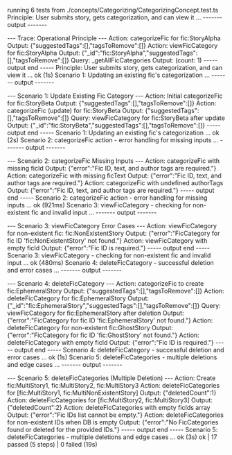 running 6 tests from ./concepts/Categorizing/CategorizingConcept.test.ts
Principle: User submits story, gets categorization, and can view it ...
------- output -------

--- Trace: Operational Principle ---
Action: categorizeFic for fic:StoryAlpha
Output: {"suggestedTags":[],"tagsToRemove":[]}
Action: viewFicCategory for fic:StoryAlpha
Output: {"_id":"fic:StoryAlpha","suggestedTags":[],"tagsToRemove":[]}
Query: _getAllFicCategories
Output: (count: 1)
----- output end -----
Principle: User submits story, gets categorization, and can view it ... ok (1s)
Scenario 1: Updating an existing fic's categorization ...
------- output -------

--- Scenario 1: Update Existing Fic Category ---
Action: Initial categorizeFic for fic:StoryBeta
Output: {"suggestedTags":[],"tagsToRemove":[]}
Action: categorizeFic (update) for fic:StoryBeta
Output: {"suggestedTags":[],"tagsToRemove":[]}
Query: viewFicCategory for fic:StoryBeta after update
Output: {"_id":"fic:StoryBeta","suggestedTags":[],"tagsToRemove":[]}
----- output end -----
Scenario 1: Updating an existing fic's categorization ... ok (2s)
Scenario 2: categorizeFic action - error handling for missing inputs ...
------- output -------

--- Scenario 2: categorizeFic Missing Inputs ---
Action: categorizeFic with missing ficId
Output: {"error":"Fic ID, text, and author tags are required."}
Action: categorizeFic with missing ficText
Output: {"error":"Fic ID, text, and author tags are required."}
Action: categorizeFic with undefined authorTags
Output: {"error":"Fic ID, text, and author tags are required."}
----- output end -----
Scenario 2: categorizeFic action - error handling for missing inputs ... ok (921ms)
Scenario 3: viewFicCategory - checking for non-existent fic and invalid input ...
------- output -------

--- Scenario 3: viewFicCategory Error Cases ---
Action: viewFicCategory for non-existent fic: fic:NonExistentStory
Output: {"error":"FicCategory for fic ID 'fic:NonExistentStory' not found."}
Action: viewFicCategory with empty ficId
Output: {"error":"Fic ID is required."}
----- output end -----
Scenario 3: viewFicCategory - checking for non-existent fic and invalid input ... ok (480ms)
Scenario 4: deleteFicCategory - successful deletion and error cases ...
------- output -------

--- Scenario 4: deleteFicCategory ---
Action: categorizeFic to create fic:EphemeralStory
Output: {"suggestedTags":[],"tagsToRemove":[]}
Action: deleteFicCategory for fic:EphemeralStory
Output: {"_id":"fic:EphemeralStory","suggestedTags":[],"tagsToRemove":[]}
Query: viewFicCategory for fic:EphemeralStory after deletion
Output: {"error":"FicCategory for fic ID 'fic:EphemeralStory' not found."}
Action: deleteFicCategory for non-existent fic:GhostStory
Output: {"error":"FicCategory for fic ID 'fic:GhostStory' not found."}
Action: deleteFicCategory with empty ficId
Output: {"error":"Fic ID is required."}
----- output end -----
Scenario 4: deleteFicCategory - successful deletion and error cases ... ok (1s)
Scenario 5: deleteFicCategories - multiple deletions and edge cases ...
------- output -------

--- Scenario 5: deleteFicCategories (Multiple Deletion) ---
Action: Create fic:MultiStory1, fic:MultiStory2, fic:MultiStory3
Action: deleteFicCategories for [fic:MultiStory1, fic:MultiNonExistentStory]
Output: {"deletedCount":1}
Action: deleteFicCategories for [fic:MultiStory2, fic:MultiStory3]
Output: {"deletedCount":2}
Action: deleteFicCategories with empty ficIds array
Output: {"error":"Fic IDs list cannot be empty."}
Action: deleteFicCategories for non-existent IDs when DB is empty
Output: {"error":"No FicCategories found or deleted for the provided IDs."}
----- output end -----
Scenario 5: deleteFicCategories - multiple deletions and edge cases ... ok (3s)
ok | 17 passed (5 steps) | 0 failed (19s)
